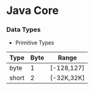 # Java Core
### Data Types
* Primitive Types

Type   | Byte |   Range    
------ | ---- | ----------
byte   | 1    | [-128,127]
short  | 2    | [-32K,32K]
